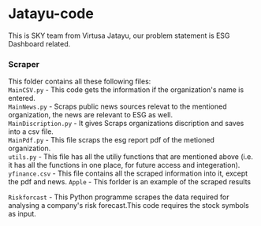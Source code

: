 # Jatayu-code 

This is SKY team from Virtusa Jatayu, our problem statement is ESG Dashboard related. 

### Scraper 
This folder contains all these following files:  
`MainCSV.py` - This code gets the information if the organization's name is entered.  
`MainNews.py` - Scraps public news sources relevat to the mentioned organization, the news are relevant to ESG as well.  
`MainDiscription.py` - It gives Scraps organizations discription and saves into a csv file.  
`MainPdf.py` - This file scraps the esg report pdf of the metioned organization.  
`utils.py` - This file has all the utiliy functions that are mentioned above (i.e. it has all the functions in one place, for future access and integeration).  
`yfinance.csv` - This file contains all the scraped information into it, except the pdf and news. 
`Apple` - This forlder is an example of the scraped results

`Riskforcast` - This Python programme scrapes the data required for analysing a company's risk forecast.This code requires the stock symbols as input.
